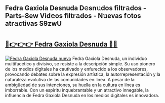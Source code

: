 ## Fedra Gaxiola Desnuda D𝚎sn𝚞dos filtr𝚊dos - Parts-8ew Vid𝚎os filtr𝚊dos - N𝚞evas f𝚘tos atr𝚊ctivas S9zwU

# <h2><a href="http://mb9enz9.tromn.icu/?c=Fedra+Gaxiola+Desnuda">🔗👉👉👉 Fedra Gaxiola Desnuda 🔗🔗</a></h2>

[![Fedra Gaxiola Desnuda nuevo](https://i.imgur.com/pEAQMta.gif)](http://mb9enz9.tromn.icu/?c=Fedra+Gaxiola+Desnuda)
Fedra Gaxiola Desnuda, un individuo multifacético y divisivo, se resiste a la descripción simple. Su uso pionero de los medios digitales ha cautivado y enfurecido a los observadores, provocando debates sobre la expresión artística, la autorrepresentación y la naturaleza evolutiva de las comunidades en línea. A pesar de la ambigüedad de sus intenciones, su huella en la cultura en línea es imborrable. Con un espíritu inquebrantable y un atractivo innegable, la influencia de Fedra Gaxiola Desnuda en los medios digitales es innovadora.

